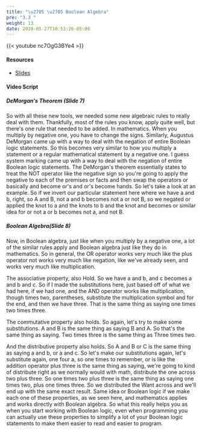 ```yaml
---
title: "\u2705 \u2705 Boolean Algebra"
pre: "3.3 "
weight: 13
date: 2020-05-27T10:53:26-05:00
---
```


{{< youtube nc7OgG3BYe4 >}}


#### Resources

* [Slides](../slides/03-Bits-and-Boolean-Algebra.pdf)

#### Video Script

##### DeMorgan's Theorem (Slide 7)

So with all these new tools, we needed some new algebraic rules to really deal with them. Thankfully, most of the rules you know, apply quite well, but there's one rule that needed to be added. In mathematics. When you multiply by negative one, you have to change the signs. Similarly, Augustus DeMorgan came up with a way to deal with the negation of entire Boolean logic statements. So this becomes very similar to how you multiply a statement or a regular mathematical statement by a negative one. I guess system marking came up with a way to deal with the negation of entire Boolean logic statements.  The DeMorgan's theorem essentially states to treat the NOT operator like the negative sign so you're going to apply the negative to each of the premises or facts and then swap the operators or basically and become or's and or's become hands. So let's take a look at an example. So if we invert our particular statement here where we have a and b, right, so A and B, not a and b becomes not a or not B, so we negated or applied the knot to a and the knots to b and the knot and becomes or similar idea for or not a or b becomes not a, and not B. 

##### Boolean Algebra(Slide 8)

Now, in Boolean algebra, just like when you multiply by a negative one, a lot of the similar rules apply and Boolean algebra just like they do in mathematics. So in general, the OR operator works very much like the plus operator not works very much like negation, like we've already seen, and works very much like multiplication. 

The associative property, also Hold. So we have a and b, and c becomes a and b and c. So if I made the substitutions here, just based off of what we had here, if we had one, and the AND operator works like multiplication, though times two, parentheses, substitute the multiplication symbol and for the end, and then we have three. That is the same thing as saying one times two times three. 

The commutative property also holds. So again, let's try to make some substitutions. A and B is the same thing as saying B and A. So that's the same thing as saying. Two times three is the same thing as Three times two. 

And the distributive property also holds. So A and B or C is the same thing as saying a and b, or a and c. So let's make our substitutions again, let's substitute again, one four a, so one times to remember, or is like the addition operator plus three is the same thing as saying, we're going to kind of distribute right as we normally would with math, distribute the one across two plus three. So one times two plus three is the same thing as saying one times two, plus one times three. So we distributed the Want across and we'll end up with the same exact result. Same idea or Boolean logic if we make each one of these properties, as we seen here, and mathematics applies and works directly with Boolean algebra. So what this really helps you as when you start working with Boolean logic, even when programming you can actually use these properties to simplify a lot of your Boolean logic statements to make them easier to read and easier to program. 